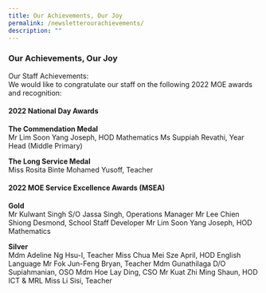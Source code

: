 ```yaml
---
title: Our Achievements, Our Joy
permalink: /newsletterourachievements/
description: ""
---
```

### Our Achievements, Our Joy

Our Staff Achievements:<br>
We would like to congratulate our staff on the following 2022 MOE awards and recognition:

#### 2022 National Day Awards

<b>The Commendation Medal</b><br>
Mr Lim Soon Yang Joseph, HOD Mathematics
Ms Suppiah Revathi, Year Head (Middle Primary)

<b>The Long Service Medal</b><br>
Miss Rosita Binte Mohamed Yusoff, Teacher

#### 2022 MOE Service Excellence Awards (MSEA)

<b>Gold</b><br>
Mr Kulwant Singh S/O Jassa Singh, Operations Manager
Mr Lee Chien Shiong Desmond, School Staff Developer
Mr Lim Soon Yang Joseph, HOD Mathematics


<b>Silver</b><br>
Mdm Adeline Ng Hsu-I, Teacher
Miss Chua Mei Sze April, HOD English Language
Mr Fok Jun-Feng Bryan, Teacher
Mdm Gunathilaga D/O Supiahmanian, OSO
Mdm Hoe Lay Ding, CSO
Mr Kuat Zhi Ming Shaun, HOD ICT &amp; MRL
Miss Li Sisi, Teacher